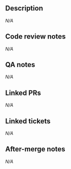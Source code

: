 ## Description

_N/A_

## Code review notes

_N/A_

## QA notes

_N/A_

## Linked PRs

_N/A_

## Linked tickets

_N/A_

## After-merge notes

_N/A_
